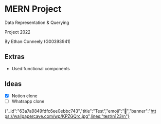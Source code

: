 # MERN Project

Data Representation & Querying

Project 2022

By Ethan Conneely (G00393941)

## Extras

- Used functional components

## Ideas

- [x] Notion clone
- [ ] Whatsapp clone

{"_id":"63a7a9849fdfc6ee0ebbc743","title":"Test","emoji":"🧪","banner":"https://wallpapercave.com/wp/KPZGQrc.jpg",lines:"test\n123\n"}
